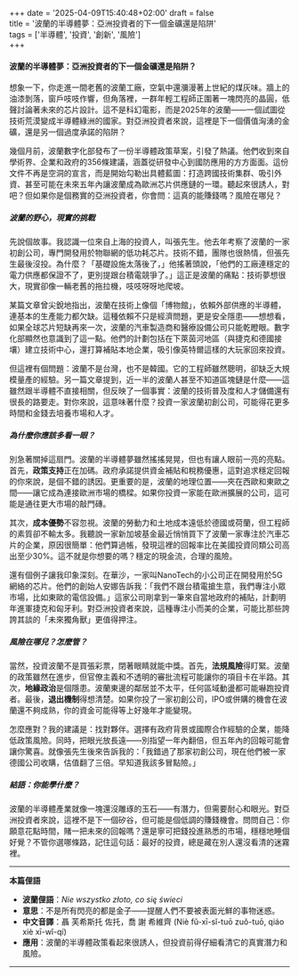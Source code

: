 +++
date = '2025-04-09T15:40:48+02:00'
draft = false  
title = '波蘭的半導體夢：亞洲投資者的下一個金礦還是陷阱'  
tags = ['半導體', '投資', '創新', '風險']  
+++


#### 波蘭的半導體夢：亞洲投資者的下一個金礦還是陷阱？

想象一下，你走進一間老舊的波蘭工廠，空氣中還瀰漫著上世紀的煤灰味。牆上的油漆剝落，窗戶吱吱作響，但角落裡，一群年輕工程師正圍著一塊閃亮的晶圓，低聲討論著未來的芯片設計。這不是科幻電影，而是2025年的波蘭——一個試圖從技術荒漠變成半導體綠洲的國家。對亞洲投資者來說，這裡是下一個價值洶湧的金礦，還是另一個過度承諾的陷阱？

幾個月前，波蘭數字化部發布了一份半導體政策草案，引發了熱議。他們收到來自學術界、企業和政府的356條建議，涵蓋從研發中心到國防應用的方方面面。這份文件不再是空洞的宣言，而是開始勾勒出具體藍圖：打造跨國技術集群、吸引外資、甚至可能在未來五年內讓波蘭成為歐洲芯片供應鏈的一環。聽起來很誘人，對吧？但如果你是個務實的亞洲投資者，你會問：這真的能賺錢嗎？風險在哪兒？

##### 波蘭的野心，現實的挑戰

先說個故事。我認識一位來自上海的投資人，叫張先生。他去年考察了波蘭的一家初創公司，專門開發用於物聯網的低功耗芯片。技術不錯，團隊也很熱情，但張先生最後沒投。為什麼？「基礎設施太落後了，」他搖著頭說，「他們的工廠連穩定的電力供應都保證不了，更別提跟台積電競爭了。」這正是波蘭的痛點：技術夢想很大，現實卻像一輛老舊的拖拉機，吱吱呀呀地爬坡。

某篇文章曾尖銳地指出，波蘭在技術上像個「博物館」，依賴外部供應的半導體，連基本的生產能力都欠缺。這種依賴不只是經濟問題，更是安全隱患——想想看，如果全球芯片短缺再來一次，波蘭的汽車製造商和醫療設備公司只能乾瞪眼。數字化部顯然也意識到了這一點。他們的計劃包括在下萊茵河地區（與捷克和德國接壤）建立技術中心，還打算補貼本地企業，吸引像英特爾這樣的大玩家回來投資。

但這裡有個問題：波蘭不是台灣，也不是韓國。它的工程師雖然聰明，卻缺乏大規模量產的經驗。另一篇文章提到，近一半的波蘭人甚至不知道區塊鏈是什麼——這雖然跟半導體不直接相關，但反映了一個事實：波蘭的技術普及度和人才儲備還有很長的路要走。對你來說，這意味著什麼？投資一家波蘭初創公司，可能得花更多時間和金錢去培養市場和人才。

##### 為什麼你應該多看一眼？

別急著關掉這扇門。波蘭的半導體夢雖然搖搖晃晃，但也有讓人眼前一亮的亮點。首先，**政策支持**正在加碼。政府承諾提供資金補貼和稅務優惠，這對追求穩定回報的你來說，是個不錯的誘因。更重要的是，波蘭的地理位置——夾在西歐和東歐之間——讓它成為連接歐洲市場的橋樑。如果你投資一家能在歐洲擴展的公司，這可能是通往更大市場的敲門磚。

其次，**成本優勢**不容忽視。波蘭的勞動力和土地成本遠低於德國或荷蘭，但工程師的素質卻不輸太多。我聽說一家新加坡基金最近悄悄買下了波蘭一家專注於汽車芯片的企業，原因很簡單：他們算過帳，發現這裡的回報率比在美國投資同類公司高出至少30%。這不就是你想要的嗎？穩定的現金流，合理的風險。

還有個例子讓我印象深刻。在華沙，一家叫NanoTech的小公司正在開發用於5G網絡的芯片。他們的創始人安娜告訴我：「我們不跟台積電搶生意，我們專注小眾市場，比如東歐的電信設備。」這家公司剛拿到一筆來自當地政府的補貼，計劃明年進軍捷克和匈牙利。對亞洲投資者來說，這種專注小而美的企業，可能比那些誇誇其談的「未來獨角獸」更值得押注。

##### 風險在哪兒？怎麼管？

當然，投資波蘭不是買張彩票，閉著眼睛就能中獎。首先，**法規風險**得盯緊。波蘭的政策雖然在進步，但官僚主義和不透明的審批流程可能讓你的項目卡在半路。其次，**地緣政治**是個隱患。波蘭東邊的鄰居並不太平，任何區域動盪都可能嚇跑投資者。最後，**退出機制**得想清楚。如果你投了一家初創公司，IPO或併購的機會在波蘭還不夠成熟，你的資金可能得等上好幾年才能變現。

怎麼應對？我的建議是：找對夥伴。選擇有政府背景或國際合作經驗的企業，能降低政策風險。同時，把眼光放長遠——別指望一年內翻倍，但五年內的回報可能會讓你驚喜。就像張先生後來告訴我的：「我錯過了那家初創公司，現在他們被一家德國公司收購，估值翻了三倍。早知道我該多冒點險。」

##### 結語：你能學什麼？

波蘭的半導體產業就像一塊還沒雕琢的玉石——有潛力，但需要耐心和眼光。對亞洲投資者來說，這裡不是下一個矽谷，但可能是個低調的賺錢機會。問問自己：你願意花點時間，賭一把未來的回報嗎？還是寧可把錢投進熟悉的市場，穩穩地睡個好覺？不管你選哪條路，記住這句話：最好的投資，總是藏在別人還沒看清的迷霧裡。

---

**本篇俚語**  
- **波蘭俚語**：*Nie wszystko złoto, co się świeci*  
- **意思**：不是所有閃亮的都是金子——提醒人們不要被表面光鮮的事物迷惑。  
- **中文音譯**：聶 芙希斯托 佐托，喬 謝 希維齊 (Niè fǔ-xī-sǐ-tuō zuǒ-tuō, qiáo xiè xī-wǐ-qí)  
- **應用**：波蘭的半導體政策看起來很誘人，但投資前得仔細看清它的真實潛力和風險。

---
